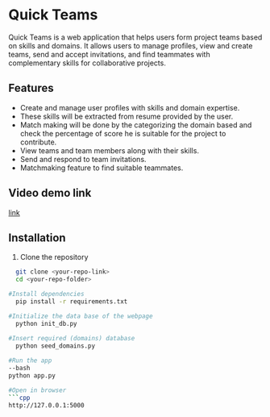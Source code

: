 # Quick Teams

Quick Teams is a web application that helps users form project teams based on skills and domains. It allows users to manage profiles, view and create teams, send and accept invitations, and find teammates with complementary skills for collaborative projects.

## Features

- Create and manage user profiles with skills and domain expertise.
- These skills will be extracted from resume provided by the user.
- Match making will be done by the categorizing the domain based and check the percentage of score he is suitable for the project to contribute.
- View teams and team members along with their skills.
- Send and respond to team invitations.
- Matchmaking feature to find suitable teammates.

## Video demo link
   [link](https://drive.google.com/file/d/15YuRfPvFWqjRaTHJdcXV3GaXP0r2vJss/view?usp=drivesdk)

## Installation


1. Clone the repository
 ```bash
   git clone <your-repo-link>
   cd <your-repo-folder>

 #Install dependencies
   pip install -r requirements.txt

 #Initialize the data base of the webpage
   python init_db.py

 #Insert required (domains) database
   python seed_domains.py
   
 #Run the app
--bash
python app.py

#Open in browser
```cpp
http://127.0.0.1:5000




